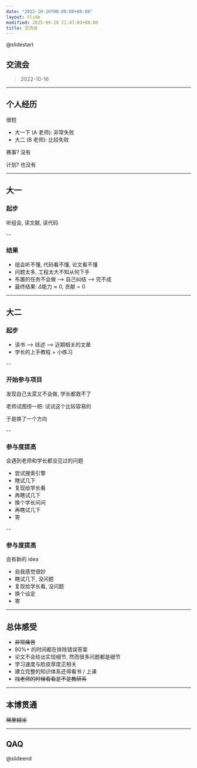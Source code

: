 ```yaml
---
date: "2022-10-16T00:00:00+08:00"
layout: Slide
modified: 2025-09-20 21:47:03+08:00
title: 交流会
---
```


@slidestart

## 交流会

> 2022-10-16

---

## 个人经历

很短

- 大一下 (A 老师): 非常失败
- 大二 (B 老师): 比较失败

赛事? 没有

计划? 也没有

---

## 大一

### 起步

听组会, 读文献, 读代码

--

### 结果

- 组会听不懂, 代码看不懂, 论文看不懂
- 问题太多, 工程太大不知从何下手
- 布置的任务不会做 --> 自己纠结 --> 完不成
- 最终结果: $\Delta{\text{能力}} \approx 0$, $\text{贡献} = 0$

---

## 大二

### 起步

- 读书 --> 综述 --> 近期相关的文章
- 学长的上手教程 + 小练习

--

### 开始参与项目

发现自己太菜又不会做, 学长都救不了

老师试图捞一把: 试试这个比较容易的

于是换了一个方向

--

### 参与度提高

会遇到老师和学长都没见过的问题

- 尝试搜索引擎
- 瞎试几下
- 复现给学长看
- 再瞎试几下
- 换个学长问问
- 再瞎试几下
- 寄

--

### 参与度提高

会有新的 idea

- 自我感觉很妙
- 瞎试几下, 没问题
- 复现给学长看, 没问题
- 换个设定
- 寄

---

## 总体感受

- ~~非常痛苦~~
- 80%+ 的时间都在排除错误答案
- 论文不会给出实现细节, 然而很多问题都是细节
- 学习速度与脸皮厚度正相关
- 建立完整的知识体系还得看书 / 上课
- ~~找老师的时候看看是不是教研系~~

---

## 本博贯通

~~稀里糊涂~~

---

## QAQ

@slideend
